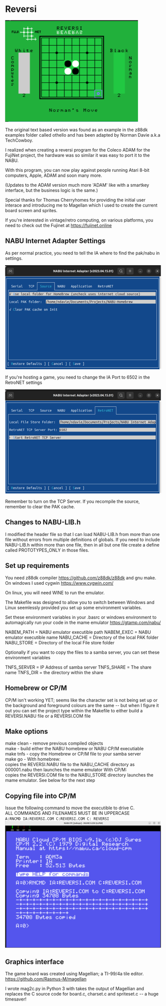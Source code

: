 # Reversi

![Reversi](../images/reversi.png)

The original text based version was found as an example in the
z88dk examples folder called othello and has been adapted by
Norman Davie a.k.a TechCowboy.

I realized when creating a reversi program for the Coleco ADAM for the
FujiNet project, the hardware was so similar it was easy to port 
it to the NABU.

With this program, you can now play against people running 
Atari 8-bit computers, Apple, ADAM and soon many more.

(Updates to the ADAM version much more 'ADAM' like with
a smartkey interface, but the business logic is the same.)

Special thanks for Thomas Cherryhomes for providing the 
initial user interace and introducing me to Magellan which 
I used to create the current board screen and sprites.

If you're interested in vintage/retro computing, on various
platforms, you need to check out the Fujinet at 
https://fujinet.online 

## NABU Internet Adapter Settings

As per normal practice, you need to tell the IA where to find
the pak/nabu in settings.

![Interface Adapter - Source](../images/source.png)

If you're hosting a game, you need to change the IA Port to
6502 in the RetroNET settings

![Interface Adapter - RetroNet](../images/retronet.png)

Remember to turn on the TCP Server.
If you recompile the source, remember to clear the PAK cache.

## Changes to NABU-LIB.h

I modified the header file so that I can load NABU-LIB.h from
more than one file without errors from multiple definitions of
globals.  If you need to include NABU-LIB.h within more than
one file, then in all but one file create a define called 
PROTOTYPES_ONLY in those files.

## Set up requirements

You need z88dk compiler 
https://github.com/z88dk/z88dk
and gnu make. On windows I used cygwin
https://www.cygwin.com/

On linux, you will need WINE to run the emulator.

The Makefile was designed to allow you to switch between Windows
and Linux seemlessly provided you set up some environment variables. 

Set these environment variables in your .basrc or windows environment
to automagically run your code in the mame emulator
https://gtamp.com/nabu/

NABEM_PATH  = NABU emulator executible path
NABEM_EXEC  = NABU emulator executible name
NABU_CACHE  = Directory of the local PAK folder
NABU_STORE  = Directory of the local File store folder

Optionally if you want to copy the files to a samba server, you
can set these environment variables

TNFS_SERVER = IP Address of samba server
TNFS_SHARE  = The share name
TNFS_DIR    = the directory within the share

## Homebrew or CP/M

CP/M isn't working YET; seems like the character set is
not being set up or the background and foreground colours
are the same -- but when I figure it out you can
set the project type within the Makefile to either build
a REVERSI.NABU file or a REVERSI.COM file

## Make options

make clean - remove previous compiled objects<br/>
make       - build either the NABU homebrew or NABU CP/M executiable<br/>
make tnfs  - copy the Homebrew or CP/M file to your samba server<br/>
make go    - With homebrew: <br/>
               copies the REVERSI.NABU file to the NABU_CACHE directory
               as 000001.nabu then launches the mame emulator
             With CP/M:<br/>
               copies the REVERSI.COM file to the NABU_STORE directory
               launches the mame emulator. See below for the next step

## Copying file into CP/M

Issue the following command to move the executible to drive C. <br/> 
ALL COMMANDS AND FILENAMES MUST BE IN UPPERCASE<br/>
``
A:RNCMD IA:REVERSI.COM C:REVERSI.COM
C:
REVERSI
``
![CP/M Command](../images/cpm.png)

## Graphics interface

The game board was created using Magellian; a TI-99/4a tile editor.
https://github.com/Rasmus-M/magellan

I wrote mag2c.py in Python 3 with takes the output of Magellian and replaces the
C source code for board.c, charset.c and spriteset.c -- a huge timesaver!






